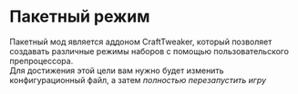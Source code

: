 # Пакетный режим

Пакетный мод является аддоном CraftTweaker, который позволяет создавать различные режимы наборов с помощью пользовательского препроцессора.  
Для достижения этой цели вам нужно будет изменить конфигурационный файл, а затем *полностью перезапустить игру*
